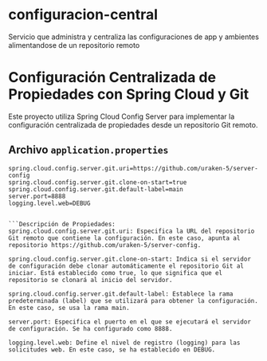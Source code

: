 # configuracion-central
Servicio que administra y centraliza las configuraciones de app y ambientes alimentandose de un repositorio remoto

# Configuración Centralizada de Propiedades con Spring Cloud y Git

Este proyecto utiliza Spring Cloud Config Server para implementar la configuración centralizada de propiedades desde un repositorio Git remoto.

## Archivo `application.properties`

```properties
spring.cloud.config.server.git.uri=https://github.com/uraken-5/server-config
spring.cloud.config.server.git.clone-on-start=true
spring.cloud.config.server.git.default-label=main
server.port=8888
logging.level.web=DEBUG


```Descripción de Propiedades:
spring.cloud.config.server.git.uri: Especifica la URL del repositorio Git remoto que contiene la configuración. En este caso, apunta al repositorio https://github.com/uraken-5/server-config.

spring.cloud.config.server.git.clone-on-start: Indica si el servidor de configuración debe clonar automáticamente el repositorio Git al iniciar. Está establecido como true, lo que significa que el repositorio se clonará al inicio del servidor.

spring.cloud.config.server.git.default-label: Establece la rama predeterminada (label) que se utilizará para obtener la configuración. En este caso, se usa la rama main.

server.port: Especifica el puerto en el que se ejecutará el servidor de configuración. Se ha configurado como 8888.

logging.level.web: Define el nivel de registro (logging) para las solicitudes web. En este caso, se ha establecido en DEBUG.
